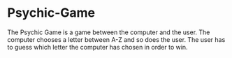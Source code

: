 # Psychic-Game

The Psychic Game is a game between the computer and the user. The computer chooses a letter between A-Z and so does the user. The user has to guess which letter the computer has chosen in order to win. 


